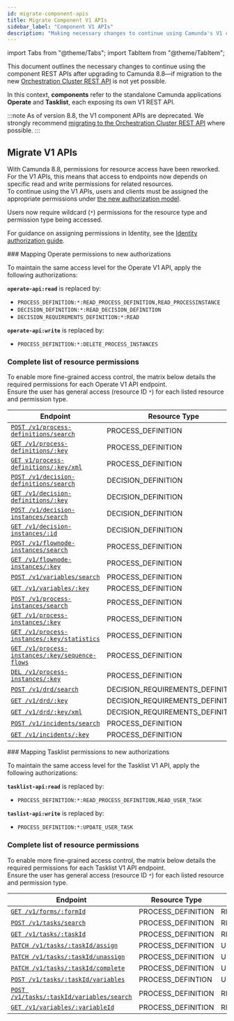 ```yaml
---
id: migrate-component-apis
title: Migrate Component V1 APIs
sidebar_label: "Component V1 APIs"
description: "Making necessary changes to continue using Camunda's V1 component REST APIs."
---
```


import Tabs from "@theme/Tabs";
import TabItem from "@theme/TabItem";

This document outlines the necessary changes to continue using the component REST APIs after upgrading to Camunda 8.8—if migration to the new [Orchestration Cluster REST API](/apis-tools/orchestration-cluster-api-rest/orchestration-cluster-api-rest-overview.md) is not yet possible.

In this context, **components** refer to the standalone Camunda applications **Operate** and **Tasklist**, each exposing its own V1 REST API.

:::note
As of version 8.8, the V1 component APIs are deprecated. We strongly recommend [migrating to the Orchestration Cluster REST API](/apis-tools/migration-manuals/migrate-to-camunda-api.md) where possible.
:::

## Migrate V1 APIs

With Camunda 8.8, permissions for resource access have been reworked. For the V1 APIs, this means that access to endpoints now depends on specific read and write permissions for related resources.  
To continue using the V1 APIs, users and clients must be assigned the appropriate permissions under [the new authorization model](/components/concepts/access-control/authorizations.md).

Users now require wildcard (`*`) permissions for the resource type and permission type being accessed.

For guidance on assigning permissions in Identity, see the [Identity authorization guide](../../components/identity/authorization.md).

<Tabs>
<TabItem value="Operate" default>
### Mapping Operate permissions to new authorizations

To maintain the same access level for the Operate V1 API, apply the following authorizations:

**`operate-api:read`** is replaced by:

- `PROCESS_DEFINITION:*:READ_PROCESS_DEFINITION,READ_PROCESSINSTANCE`
- `DECISION_DEFINITION:*:READ_DECISION_DEFINITION`
- `DECISION_REQUIREMENTS_DEFINITION:*:READ`

**`operate-api:write`** is replaced by:

- `PROCESS_DEFINITION:*:DELETE_PROCESS_INSTANCES`

### Complete list of resource permissions

To enable more fine-grained access control, the matrix below details the required permissions for each Operate V1 API endpoint.  
Ensure the user has general access (resource ID `*`) for each listed resource and permission type.

| Endpoint                                                                                                       | Resource Type                    | Permission type          |
| -------------------------------------------------------------------------------------------------------------- | -------------------------------- | ------------------------ |
| [`POST /v1/process-definitions/search`](../operate-api/specifications/search-2.api.mdx)                        | PROCESS_DEFINITION               | READ_PROCESS_DEFINITION  |
| [`GET /v1/process-definitions/:key`](../operate-api/specifications/by-key-2.api.mdx)                           | PROCESS_DEFINITION               | READ_PROCESS_DEFINITION  |
| [`GET v1/process-definitions/:key/xml`](../operate-api/specifications/xml-by-key.api.mdx)                      | PROCESS_DEFINITION               | READ_PROCESS_DEFINITION  |
| [`POST /v1/decision-definitions/search`](../operate-api/specifications/search-7.api.mdx)                       | DECISION_DEFINITION              | READ_DECISION_DEFINITION |
| [`GET /v1/decision-definitions/:key`](../operate-api/specifications/by-key-6.api.mdx)                          | DECISION_DEFINITION              | READ_DECISION_DEFINITION |
| [`POST /v1/decision-instances/search`](../operate-api/specifications/search-6.api.mdx)                         | DECISION_DEFINITION              | READ_DECISION_INSTANCE   |
| [`GET /v1/decision-instances/:id`](../operate-api/specifications/by-id.api.mdx)                                | DECISION_DEFINITION              | READ_DECISION_INSTANCE   |
| [`POST /v1/flownode-instances/search`](../operate-api/specifications/search-4.api.mdx)                         | PROCESS_DEFINITION               | READ_PROCESS_INSTANCE    |
| [`GET /v1/flownode-instances/:key`](../operate-api/specifications/by-key-4.api.mdx)                            | PROCESS_DEFINITION               | READ_PROCESS_INSTANCE    |
| [`POST /v1/variables/search`](../operate-api/specifications/search.api.mdx)                                    | PROCESS_DEFINITION               | READ_PROCESS_INSTANCE    |
| [`GET /v1/variables/:key`](../operate-api/specifications/by-key.api.mdx)                                       | PROCESS_DEFINITION               | READ_PROCESS_INSTANCE    |
| [`POST /v1/process-instances/search`](../operate-api/specifications/search-1.api.mdx)                          | PROCESS_DEFINITION               | READ_PROCESS_INSTANCE    |
| [`GET /v1/process-instances/:key`](../operate-api/specifications/by-key-1.api.mdx)                             | PROCESS_DEFINITION               | READ_PROCESS_INSTANCE    |
| [`GET /v1/process-instances/:key/statistics`](../operate-api/specifications/get-statistics.api.mdx)            | PROCESS_DEFINITION               | READ_PROCESS_INSTANCE    |
| [`GET /v1/process-instances/:key/sequence-flows`](../operate-api/specifications/sequence-flows-by-key.api.mdx) | PROCESS_DEFINITION               | READ_PROCESS_INSTANCE    |
| [`DEL /v1/process-instances/:key`](../operate-api/specifications/delete.api.mdx)                               | PROCESS_DEFINITION               | DELETE_PROCESS_INSTANCE  |
| [`POST /v1/drd/search`](../operate-api/specifications/search-5.api.mdx)                                        | DECISION_REQUIREMENTS_DEFINITION | READ                     |
| [`GET /v1/drd/:key`](../operate-api/specifications/by-key-5.api.mdx)                                           | DECISION_REQUIREMENTS_DEFINITION | READ                     |
| [`GET /v1/drd/:key/xml`](../operate-api/specifications/xml-by-key-1.api.mdx)                                   | DECISION_REQUIREMENTS_DEFINITION | READ                     |
| [`POST /v1/incidents/search`](../operate-api/specifications/search-3.api.mdx)                                  | PROCESS_DEFINITION               | READ_PROCESS_INSTANCE    |
| [`GET /v1/incidents/:key`](../operate-api/specifications/by-key-3.api.mdx)                                     | PROCESS_DEFINITION               | READ_PROCESS_INSTANCE    |

</TabItem>

<TabItem value="Tasklist">
### Mapping Tasklist permissions to new authorizations

To maintain the same access level for the Tasklist V1 API, apply the following authorizations:

**`tasklist-api:read`** is replaced by:

- `PROCESS_DEFINITION:*:READ_PROCESS_DEFINITION,READ_USER_TASK`

**`taslist-api:write`** is replaced by:

- `PROCESS_DEFINITION:*:UPDATE_USER_TASK`

### Complete list of resource permissions

To enable more fine-grained access control, the matrix below details the required permissions for each Tasklist V1 API endpoint.  
Ensure the user has general access (resource ID `*`) for each listed resource and permission type.

| Endpoint                                                                                                       | Resource Type      | Permission type  |
| -------------------------------------------------------------------------------------------------------------- | ------------------ | ---------------- |
| [`GET /v1/forms/:formId`](../tasklist-api-rest/specifications/get-form.api.mdx)                                | PROCESS_DEFINITION | READ_USER_TASK   |
| [`POST /v1/tasks/search`](../tasklist-api-rest/specifications/search-tasks.api.mdx)                            | PROCESS_DEFINITION | READ_USER_TASK   |
| [`GET /v1/tasks/:taskId`](../tasklist-api-rest/specifications/get-task-by-id.api.mdx)                          | PROCESS_DEFINITION | READ_USER_TASK   |
| [`PATCH /v1/tasks/:taskId/assign`](../tasklist-api-rest/specifications/assign-task.api.mdx)                    | PROCESS_DEFINITION | UPDATE_USER_TASK |
| [`PATCH /v1/tasks/:taskId/unassign`](../tasklist-api-rest/specifications/unassign-task.api.mdx)                | PROCESS_DEFINITION | UPDATE_USER_TASK |
| [`PATCH /v1/tasks/:taskId/complete`](../tasklist-api-rest/specifications/complete-task.api.mdx)                | PROCESS_DEFINITION | UPDATE_USER_TASK |
| [`POST /v1/tasks/:taskId/variables`](../tasklist-api-rest/specifications/save-draft-task-variables.api.mdx)    | PROCESS_DEFINTION  | UPDATE_USER_TASK |
| [`POST /v1/tasks/:taskId/variables/search`](../tasklist-api-rest/specifications/search-task-variables.api.mdx) | PROCESS_DEFINITION | READ_USER_TASK   |
| [`GET /v1/variables/:variableId`](../tasklist-api-rest/specifications/get-variable-by-id.api.mdx)              | PROCESS_DEFINITION | READ_USER_TASK   |

</TabItem>

</Tabs>
